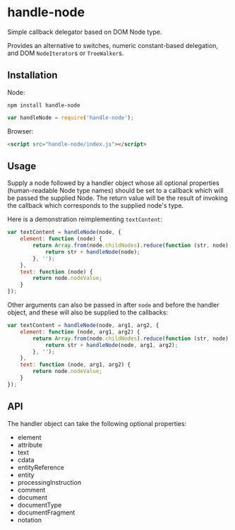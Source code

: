 # handle-node

Simple callback delegator based on DOM Node type.

Provides an alternative to switches, numeric constant-based delegation, and
DOM `NodeIterator`s or `TreeWalker`s.

## Installation

Node:

```
npm install handle-node
```

```js
var handleNode = require('handle-node');
```

Browser:

```html
<script src="handle-node/index.js"></script>
```

## Usage

Supply a node followed by a handler object whose all optional properties
(human-readable Node type names) should be set to a callback which will
be passed the supplied Node. The return value will be the result of
invoking the callback which corresponds to the supplied node's type.

Here is a demonstration reimplementing `textContent`:

```js
var textContent = handleNode(node, {
    element: function (node) {
        return Array.from(node.childNodes).reduce(function (str, node) {
            return str + handleNode(node);
        }, '');
    },
    text: function (node) {
        return node.nodeValue;
    }
});
```

Other arguments can also be passed in after `node` and before the
handler object, and these will also be supplied to the callbacks:

```js
var textContent = handleNode(node, arg1, arg2, {
    element: function (node, arg1, arg2) {
        return Array.from(node.childNodes).reduce(function (str, node) {
            return str + handleNode(node, arg1, arg2);
        }, '');
    },
    text: function (node, arg1, arg2) {
        return node.nodeValue;
    }
});
```

## API

The handler object can take the following optional properties:

- element
- attribute
- text
- cdata
- entityReference
- entity
- processingInstruction
- comment
- document
- documentType
- documentFragment
- notation
